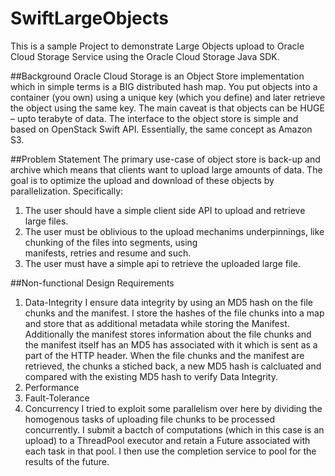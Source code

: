 # SwiftLargeObjects
This is a sample Project to demonstrate Large Objects upload to Oracle Cloud Storage Service using the Oracle Cloud Storage Java SDK.

##Background
Oracle Cloud Storage is an Object Store implementation which in simple terms is a BIG distributed hash map. You put objects into a container (you own) using a unique key (which you define) and later retrieve the object using the same key. The main caveat is that objects can be HUGE – upto terabyte of data. The interface to the object store is simple and based on
OpenStack Swift API. Essentially, the same concept as Amazon S3.

##Problem Statement
The primary use-case of object store is back-up and archive which means that clients want to upload large amounts of data. The goal is to optimize the upload and download of these objects by parallelization. Specifically:

  1. The user should have a simple client side API to upload and retrieve large files.
  2. The user must be oblivious to the upload mechanims underpinnings, like chunking of the files into segments, using     
     manifests, retries and resume and such.
  3. The user must have a simple api to retrieve the uploaded large file.

##Non-functional Design Requirements
  1. Data-Integrity
     I ensure data integrity by using an MD5 hash on the file chunks and the manifest. I store the hashes of the file chunks       into a map and store that as additional metadata while storing the Manifest. Additionally the manifest stores information
     about the file chunks and the manifest itself has an MD5 has associated with it which is sent as a part of the HTTP           header. When the file chunks and the manifest are retrieved, the chunks a stiched back, a new MD5 hash is calcluated and
     compared with the existing MD5 hash to verify Data Integrity.
  2. Performance
  3. Fault-Tolerance
  4. Concurrency
     I tried to exploit some parallelism over here by dividing the homogenous tasks of uploading file chunks to be processed         concurrently. I submit a bactch of computations (which in this case is an upload) to a ThreadPool executor and retain a
     Future associated with each task in that pool. I then use the completion service to pool for the results of the future.
